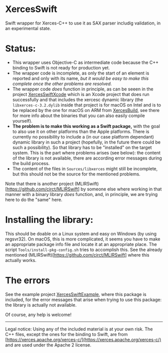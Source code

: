 # XercesSwift

Swift wrapper for Xerces-C++ to use it as SAX parser includig validation, in an experimental state.

# Status:

- This wrapper uses Objective-C as intermediate code because the C++ binding to Swift is not ready for production yet.
- The wrapper code is incomplete, as only the start of an element is reported and only with its name, _but it would be easy to make this complete once the other problems are resolved._
- The wrapper code _does_ function in principle, as can be seeen in the project [XercesSwiftXcode](https://github.com/stefanspringer1/XercesSwiftXcode) which is an Xcode project that does run successfully and that includes the xercesc dynamic library (the `libxerces-c-3.2.dylib` inside that project is for macOS on Intel and is to be replaced by the one for macOS on ARM from [XercesBuild](https://github.com/stefanspringer1/XercesBuild), see there for more info about the binaries that you can also easily compile yourself).
- **The problem is to make this working as a Swift package,** with the goal to also use it on other platforms than the Apple platforms. There is currently no possibility to include a (in our case platform dependant) dynamic library in such a project (hopefully, in the future there could be such a possibility). So that library has to be "installed" on the target system. This is the part where problems arises (see below): the content of the library is not available, there are according error messages during the build process.
- The content of the files in `Sources/libxerces` might still be incomplete, but this should not be the source for the mentioned problems.

Note that there is another project (MLIRSwift)[https://github.com/circt/MLIRSwift] by someone else where working in that manner with a binary library _does_ function, and, in principle, we are trying here to do the "same" here.

# Installing the library:

This should be doable on a Linux system and easy on Windows (by using regsvr32). On macOS, this is more complicated, it seems you have to make an appropriate package info file and locate it at an appropriate place. The script `Tools/install-pkg-config.sh` tries to accomplish this. See the already mentioned (MLIRSwift)[https://github.com/circt/MLIRSwift] where this actually works.

# The errors

See the example project [XercesSwiftExample](https://github.com/stefanspringer1/XercesSwiftExample), where this package is included, for the error messages that arise when trying to use this package: the library is actually not available.

Of course, any help is welcome!

---

Legal notice: Using any of the included material is at your own risk. The C++ files, except the ones for the binding to Swift, are from [https://xerces.apache.org/xerces-c/](https://xerces.apache.org/xerces-c/) and are used under the Apache 2 license.